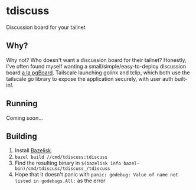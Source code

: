 # tdiscuss
Discussion board for your tailnet

## Why?

Why not? Who doesn't want a discussion board for their tailnet? Honestly, I've often found myself wanting a small/simple/easy-to-deploy discussion board [a la pgBoard](https://github.com/pgBoard/pgBoard). Tailscale launching golink and tclip, which both use the tailscale go library to expose the application securely, with user auth built-in!.

## Running

Coming soon...

## Building

1. Install [Bazelisk](https://github.com/bazelbuild/bazelisk#installation).
1. `bazel build //cmd/tdiscuss:tdiscuss`
1. Find the resulting binary in `$(bazelisk info bazel-bin)/cmd/tdiscuss/tdiscuss_/tdiscuss`
1. Hope that it doesn't panic with `panic: godebug: Value of name not listed in godebugs.All:` as the error
